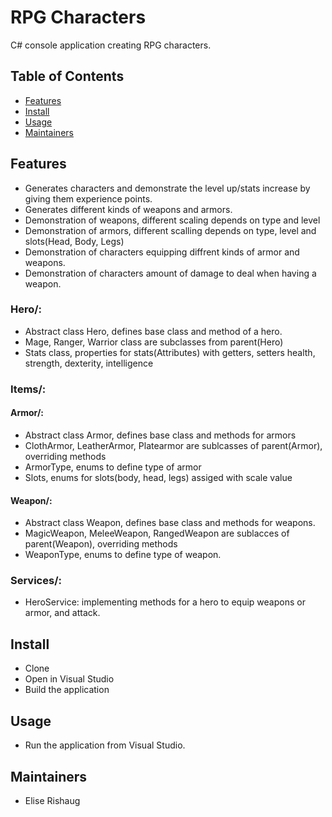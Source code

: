 ﻿# RPG Characters
C# console application creating RPG characters.

## Table of Contents
- [Features](#features)
- [Install](#install)
- [Usage](#usage)
- [Maintainers](#maintainers)

## Features
- Generates characters and demonstrate the level up/stats increase by giving them experience points. 
- Generates different kinds of weapons and armors. 
- Demonstration of weapons, different scaling depends on type and level
- Demonstration of armors, different scalling depends on type, level and slots(Head, Body, Legs)
- Demonstration of characters equipping diffrent kinds of armor and weapons. 
- Demonstration of characters amount of damage to deal when having a weapon. 

### Hero/:
- Abstract class Hero, defines base class and method of a hero.
- Mage, Ranger, Warrior class are subclasses from parent(Hero)
- Stats class, properties for stats(Attributes) with getters, setters health, strength, dexterity, intelligence

### Items/:

#### Armor/:
- Abstract class Armor, defines base class and methods for armors
- ClothArmor, LeatherArmor, Platearmor are sublcasses of parent(Armor), overriding methods
- ArmorType, enums to define type of armor
- Slots, enums for slots(body, head, legs) assiged with scale value

#### Weapon/:
- Abstract class Weapon, defines base class and methods for weapons.
- MagicWeapon, MeleeWeapon, RangedWeapon are sublacces of parent(Weapon), overriding methods
- WeaponType, enums to define type of weapon.

### Services/:
- HeroService: implementing methods for a hero to equip weapons or armor, and attack.

## Install
- Clone 
- Open in Visual Studio
- Build the application

## Usage
- Run the application from Visual Studio.

## Maintainers
- Elise Rishaug
